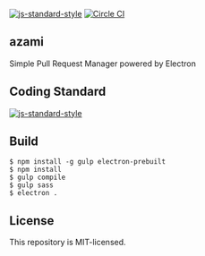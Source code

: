 [![js-standard-style](https://img.shields.io/badge/code%20style-standard-brightgreen.svg)](http://standardjs.com/)
[![Circle CI](https://circleci.com/gh/takuseno/azami.svg?style=svg&circle-token=5e99ff54f31cc4f4e50f9fdbe898bd045210ddd1)](https://circleci.com/gh/takuseno/azami)

## azami

Simple Pull Request Manager powered by Electron

## Coding Standard
[![js-standard-style](https://cdn.rawgit.com/feross/standard/master/badge.svg)](https://github.com/feross/standard)

## Build

```shell
$ npm install -g gulp electron-prebuilt
$ npm install
$ gulp compile
$ gulp sass
$ electron .
```

## License
This repository is MIT-licensed.


